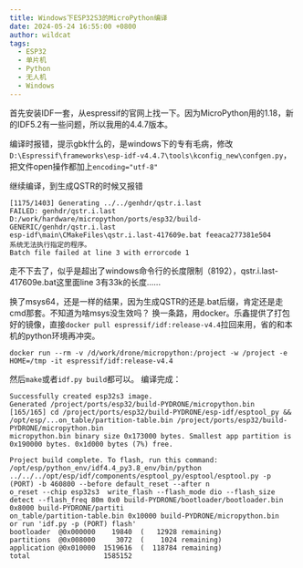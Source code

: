 ```yaml
---
title: Windows下ESP32S3的MicroPython编译
date: 2024-05-24 16:55:00 +0800
author: wildcat
tags:
  - ESP32
  - 单片机
  - Python
  - 无人机
  - Windows
---
```

首先安装IDF一套，从espressif的官网上找一下。因为MicroPython用的1.18，新的IDF5.2有一些问题，所以我用的4.4.7版本。

编译时报错，提示gbk什么的，是windows下的专有毛病，修改`D:\Espressif\frameworks\esp-idf-v4.4.7\tools\kconfig_new\confgen.py`，把文件open操作都加上`encoding="utf-8"`

继续编译，到生成QSTR的时候又报错

```
[1175/1403] Generating ../../genhdr/qstr.i.last
FAILED: genhdr/qstr.i.last D:/work/hardware/micropython/ports/esp32/build-GENERIC/genhdr/qstr.i.last
esp-idf\main\CMakeFiles\qstr.i.last-417609e.bat feeaca277381e504
系统无法执行指定的程序。
Batch file failed at line 3 with errorcode 1
```
走不下去了，似乎是超出了windows命令行的长度限制（8192），qstr.i.last-417609e.bat这里面line 3有33k的长度......

换了msys64，还是一样的结果，因为生成QSTR的还是.bat后缀，肯定还是走cmd那套。不知道为啥msys没生效吗？
换一条路，用docker。乐鑫提供了打包好的镜像，直接`docker pull espressif/idf:release-v4.4`拉回来用，省的和本机的python环境再冲突。

```
docker run --rm -v /d/work/drone/micropython:/project -w /project -e HOME=/tmp -it espressif/idf:release-v4.4
```
然后`make`或者`idf.py build`都可以。
编译完成：
```
Successfully created esp32s3 image.
Generated /project/ports/esp32/build-PYDRONE/micropython.bin
[165/165] cd /project/ports/esp32/build-PYDRONE/esp-idf/esptool_py && /opt/esp/...on_table/partition-table.bin /project/ports/esp32/build-PYDRONE/micropython.bin
micropython.bin binary size 0x173000 bytes. Smallest app partition is 0x190000 bytes. 0x1d000 bytes (7%) free.

Project build complete. To flash, run this command:
/opt/esp/python_env/idf4.4_py3.8_env/bin/python ../../../opt/esp/idf/components/esptool_py/esptool/esptool.py -p (PORT) -b 460800 --before default_reset --after n
o_reset --chip esp32s3  write_flash --flash_mode dio --flash_size detect --flash_freq 80m 0x0 build-PYDRONE/bootloader/bootloader.bin 0x8000 build-PYDRONE/partiti
on_table/partition-table.bin 0x10000 build-PYDRONE/micropython.bin
or run 'idf.py -p (PORT) flash'
bootloader  @0x000000    19840  (   12928 remaining)
partitions  @0x008000     3072  (    1024 remaining)
application @0x010000  1519616  (  118784 remaining)
total                  1585152
```

